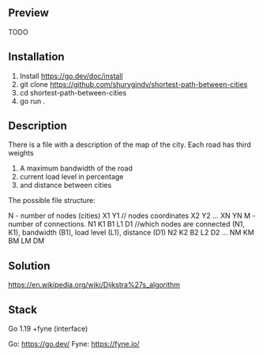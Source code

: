 ## Preview

TODO

## Installation

1. Install https://go.dev/doc/install
2. git clone https://github.com/shurygindv/shortest-path-between-cities
3. cd shortest-path-between-cities
3. go run .

## Description

There is a file with a description of the map of the city. Each road has third weights
1. A maximum bandwidth of the road
2. current load level in percentage 
3. and distance between cities

The possible file structure:

N - number of nodes (cities)
X1 Y1 // nodes coordinates
X2 Y2
...
XN YN
M - number of connections.
N1 K1 B1 L1 D1 //which nodes are connected (N1, K1), bandwidth (B1), load level (L1), distance (D1)
N2 K2 B2 L2 D2 
...
NM KM BM LM DM


## Solution
https://en.wikipedia.org/wiki/Dijkstra%27s_algorithm

## Stack

Go 1.19 +fyne (interface)

Go: https://go.dev/
Fyne: https://fyne.io/

